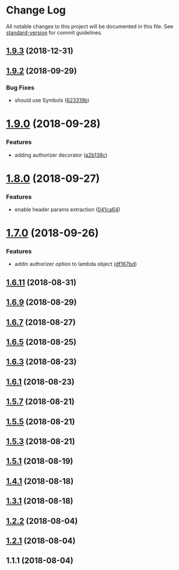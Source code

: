 # Change Log

All notable changes to this project will be documented in this file. See [standard-version](https://github.com/conventional-changelog/standard-version) for commit guidelines.

<a name="1.9.3"></a>
## [1.9.3](https://github.com/davidecavaliere/apigator/compare/v1.9.2...v1.9.3) (2018-12-31)



<a name="1.9.2"></a>
## [1.9.2](https://github.com/davidecavaliere/apigator/compare/v1.9.0...v1.9.2) (2018-09-29)


### Bug Fixes

* should use Symbols ([623319b](https://github.com/davidecavaliere/apigator/commit/623319b))



<a name="1.9.0"></a>
# [1.9.0](https://github.com/davidecavaliere/apigator/compare/v1.8.0...v1.9.0) (2018-09-28)


### Features

* adding authorizer decorator ([a2b138c](https://github.com/davidecavaliere/apigator/commit/a2b138c))



<a name="1.8.0"></a>
# [1.8.0](https://github.com/davidecavaliere/apigator/compare/v1.7.0...v1.8.0) (2018-09-27)


### Features

* enable header params extraction ([041ca64](https://github.com/davidecavaliere/apigator/commit/041ca64))



<a name="1.7.0"></a>
# [1.7.0](https://github.com/davidecavaliere/apigator/compare/v1.6.11...v1.7.0) (2018-09-26)


### Features

* addin authorizer option to lambda object ([df167bd](https://github.com/davidecavaliere/apigator/commit/df167bd))



<a name="1.6.11"></a>
## [1.6.11](https://github.com/davidecavaliere/apigator/compare/v1.6.9...v1.6.11) (2018-08-31)



<a name="1.6.9"></a>
## [1.6.9](https://github.com/davidecavaliere/apigator/compare/v1.6.7...v1.6.9) (2018-08-29)



<a name="1.6.7"></a>
## [1.6.7](https://github.com/davidecavaliere/apigator/compare/v1.6.5...v1.6.7) (2018-08-27)



<a name="1.6.5"></a>
## [1.6.5](https://github.com/davidecavaliere/apigator/compare/v1.6.3...v1.6.5) (2018-08-25)



<a name="1.6.3"></a>
## [1.6.3](https://github.com/davidecavaliere/apigator/compare/v1.6.1...v1.6.3) (2018-08-23)



<a name="1.6.1"></a>
## [1.6.1](https://github.com/davidecavaliere/apigator/compare/v1.5.7...v1.6.1) (2018-08-23)



<a name="1.5.7"></a>
## [1.5.7](https://github.com/davidecavaliere/apigator/compare/v1.5.5...v1.5.7) (2018-08-21)



<a name="1.5.5"></a>
## [1.5.5](https://github.com/davidecavaliere/apigator/compare/v1.5.3...v1.5.5) (2018-08-21)



<a name="1.5.3"></a>
## [1.5.3](https://github.com/davidecavaliere/apigator/compare/v1.5.1...v1.5.3) (2018-08-21)



<a name="1.5.1"></a>
## [1.5.1](https://github.com/davidecavaliere/apigator/compare/v1.4.1...v1.5.1) (2018-08-19)



<a name="1.4.1"></a>
## [1.4.1](https://github.com/davidecavaliere/apigator/compare/v1.3.1...v1.4.1) (2018-08-18)



<a name="1.3.1"></a>
## [1.3.1](https://github.com/davidecavaliere/apigator/compare/v1.2.2...v1.3.1) (2018-08-18)



<a name="1.2.2"></a>
## [1.2.2](https://github.com/davidecavaliere/apigator/compare/v1.2.1...v1.2.2) (2018-08-04)



<a name="1.2.1"></a>
## [1.2.1](https://github.com/davidecavaliere/apigator/compare/v1.1.1...v1.2.1) (2018-08-04)



<a name="1.1.1"></a>
## 1.1.1 (2018-08-04)
